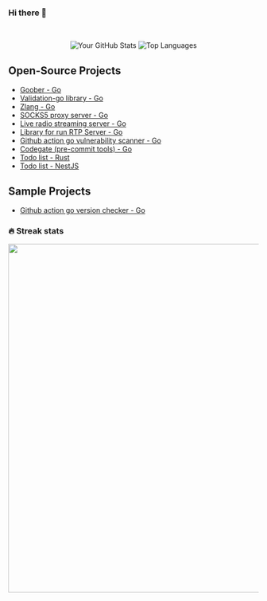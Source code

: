 ### Hi there 👋
<br>
<p align="center">
  <img alt="Your GitHub Stats" src="https://github-readme-stats.vercel.app/api?username=debug-ing&theme=tokyonight&layout=compact&area=true&show_icons=true&hide_border=true&border_radius=15&count_private=true&cache=1"/>
  <img alt="Top Languages" src="https://github-readme-stats.vercel.app/api/top-langs/?username=debug-ing&langs_count=10&hide=Java,Kotlin,Make,css,html&theme=tokyonight&layout=compact&area=true&hide_border=true&border_radius=15&count_private=true&cache=1"/>
</p>

## Open-Source Projects
- [Goober - Go](https://github.com/debug-ing/goober)
- [Validation-go library - Go](https://github.com/debug-ing/validation-go)
- [Zlang - Go](https://github.com/debug-ing/zlang)
- [SOCKS5 proxy server - Go](https://github.com/debug-ing/socks5-go)
- [Live radio streaming server - Go](https://github.com/debug-ing/radio-music)
- [Library for run RTP Server - Go](https://github.com/debug-ing/rtp)
- [Github action go vulnerability scanner - Go](https://github.com/debug-ing/go-vuln-scanner)
- [Codegate (pre-commit tools) - Go](https://github.com/debug-ing/codegate)
- [Todo list - Rust](https://github.com/debug-ing/todo-list-rust) 
- [Todo list - NestJS](https://github.com/debug-ing/todo-list)

## Sample Projects
- [Github action go version checker - Go](https://github.com/debug-ing/go-version-checker)

### 🔥 Streak stats

<div align="center">

<img src="http://github-readme-streak-stats.herokuapp.com?user=debug-ing&theme=dark" width="700"></img>

</div>
